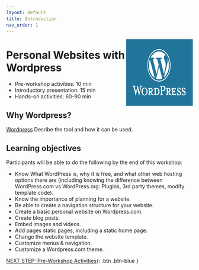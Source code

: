 ```yaml
---
layout: default
title: Introduction 
nav_order: 1
---
```

<img src="wordpress-logo.png" style="float:right;width:180px;height:180px;"> 

# Personal Websites with Wordpress

- Pre-workshop activities: 10 min 
- Introductory presentation: 15 min
- Hands-on activities: 60-90 min

## Why Wordpress? 

[Wordpress](https://wordpress.com) Desribe the tool and how it can be used.

## Learning objectives

Participants will be able to do the following by the end of this workshop:

- Know What WordPress is, why it is free, and what other web hosting options there are (including knowing the difference between WordPress.com vs WordPress.org: Plugins, 3rd party themes, modify template code).
- Know the importance of planning for a website.
- Be able to create a navigation structure for your website.
- Create a basic personal website on Wordpress.com.
- Create blog posts.
- Embed images and videos.
- Add pages static pages, including a static home page.
- Change the website template.
- Customize menus & navigation.
- Customize a Wordpress.com theme.

[NEXT STEP: Pre-Workshop Activities](pre-workshop.html){: .btn .btn-blue }
